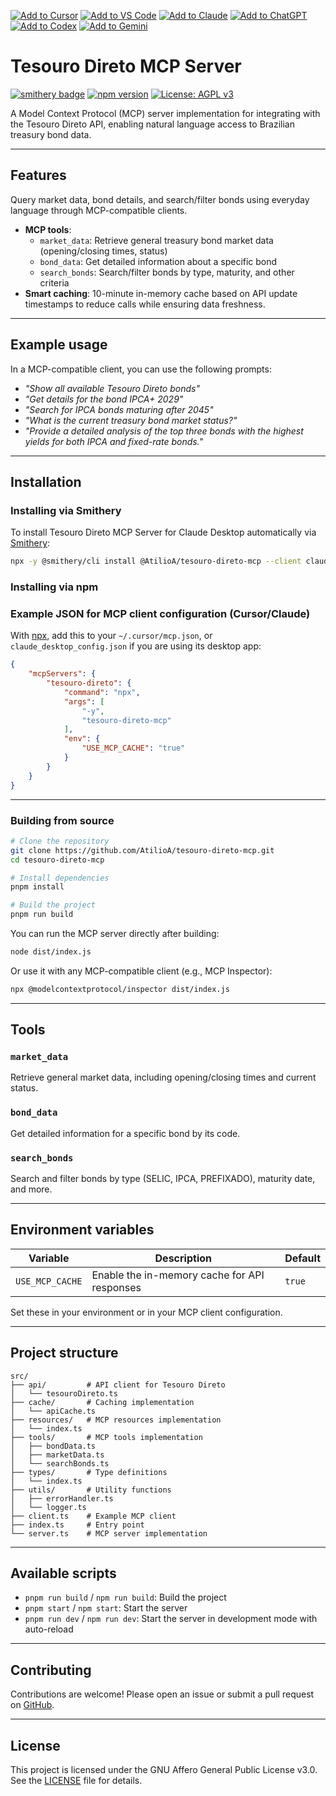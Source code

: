 [![Add to Cursor](https://fastmcp.me/badges/cursor_dark.svg)](https://fastmcp.me/MCP/Details/613/tesouro-direto)
[![Add to VS Code](https://fastmcp.me/badges/vscode_dark.svg)](https://fastmcp.me/MCP/Details/613/tesouro-direto)
[![Add to Claude](https://fastmcp.me/badges/claude_dark.svg)](https://fastmcp.me/MCP/Details/613/tesouro-direto)
[![Add to ChatGPT](https://fastmcp.me/badges/chatgpt_dark.svg)](https://fastmcp.me/MCP/Details/613/tesouro-direto)
[![Add to Codex](https://fastmcp.me/badges/codex_dark.svg)](https://fastmcp.me/MCP/Details/613/tesouro-direto)
[![Add to Gemini](https://fastmcp.me/badges/gemini_dark.svg)](https://fastmcp.me/MCP/Details/613/tesouro-direto)

# Tesouro Direto MCP Server

[![smithery badge](https://smithery.ai/badge/@AtilioA/tesouro-direto-mcp)](https://smithery.ai/server/@AtilioA/tesouro-direto-mcp)
[![npm version](https://img.shields.io/npm/v/tesouro-direto-mcp.svg)](https://www.npmjs.com/package/tesouro-direto-mcp)
[![License: AGPL v3](https://img.shields.io/badge/License-AGPL%20v3-blue.svg)](LICENSE)

A Model Context Protocol (MCP) server implementation for integrating with the Tesouro Direto API, enabling natural language access to Brazilian treasury bond data.

---

## Features

Query market data, bond details, and search/filter bonds using everyday language through MCP-compatible clients.

- **MCP tools**:
  - `market_data`: Retrieve general treasury bond market data (opening/closing times, status)
  - `bond_data`: Get detailed information about a specific bond
  - `search_bonds`: Search/filter bonds by type, maturity, and other criteria
- **Smart caching**: 10-minute in-memory cache based on API update timestamps to reduce calls while ensuring data freshness.

---

## Example usage

In a MCP-compatible client, you can use the following prompts:

- *"Show all available Tesouro Direto bonds"*
- *"Get details for the bond IPCA+ 2029"*
- *"Search for IPCA bonds maturing after 2045"*
- *"What is the current treasury bond market status?"*
- *"Provide a detailed analysis of the top three bonds with the highest yields for both IPCA and fixed-rate bonds."*

---

## Installation

### Installing via Smithery

To install Tesouro Direto MCP Server for Claude Desktop automatically via [Smithery](https://smithery.ai/server/@AtilioA/tesouro-direto-mcp):

```bash
npx -y @smithery/cli install @AtilioA/tesouro-direto-mcp --client claude
```

### Installing via npm

### Example JSON for MCP client configuration (Cursor/Claude)

With [npx](https://docs.npmjs.com/cli/commands/npx), add this to your `~/.cursor/mcp.json`, or `claude_desktop_config.json` if you are using its desktop app:

```json
{
    "mcpServers": {
        "tesouro-direto": {
            "command": "npx",
            "args": [
                "-y",
                "tesouro-direto-mcp"
            ],
            "env": {
                "USE_MCP_CACHE": "true"
            }
        }
    }
}
```

---

### Building from source

```bash
# Clone the repository
git clone https://github.com/AtilioA/tesouro-direto-mcp.git
cd tesouro-direto-mcp

# Install dependencies
pnpm install

# Build the project
pnpm run build
```

You can run the MCP server directly after building:

```bash
node dist/index.js
```

Or use it with any MCP-compatible client (e.g., MCP Inspector):

```bash
npx @modelcontextprotocol/inspector dist/index.js
```

---

## Tools

### `market_data`

Retrieve general market data, including opening/closing times and current status.

### `bond_data`

Get detailed information for a specific bond by its code.

### `search_bonds`

Search and filter bonds by type (SELIC, IPCA, PREFIXADO), maturity date, and more.

---

## Environment variables

| Variable         | Description                                 | Default |
|------------------|---------------------------------------------|---------|
| `USE_MCP_CACHE`  | Enable the in-memory cache for API responses| `true`  |

Set these in your environment or in your MCP client configuration.

---

## Project structure

```
src/
├── api/         # API client for Tesouro Direto
│   └── tesouroDireto.ts
├── cache/       # Caching implementation
│   └── apiCache.ts
├── resources/   # MCP resources implementation
│   └── index.ts
├── tools/       # MCP tools implementation
│   ├── bondData.ts
│   ├── marketData.ts
│   └── searchBonds.ts
├── types/       # Type definitions
│   └── index.ts
├── utils/       # Utility functions
│   ├── errorHandler.ts
│   └── logger.ts
├── client.ts    # Example MCP client
├── index.ts     # Entry point
└── server.ts    # MCP server implementation
```

---

## Available scripts

- `pnpm run build` / `npm run build`: Build the project
- `pnpm start` / `npm start`: Start the server
- `pnpm run dev` / `npm run dev`: Start the server in development mode with auto-reload

---

## Contributing

Contributions are welcome! Please open an issue or submit a pull request on [GitHub](https://github.com/AtilioA/tesouro-direto-mcp).

---

## License

This project is licensed under the GNU Affero General Public License v3.0. See the [LICENSE](LICENSE) file for details.
